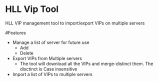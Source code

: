 # HLL Vip Tool
HLL VIP management tool to import/export VIPs on multiple servers

#Features 

- Manage a list of server for future use
  - Add
  - Delete
- Export VIPs from Multiple servers
  - The tool will download all the VIPs and merge-distinct them. The disctinct is Case insensitive
- Import a list of VIPs to multiple servers
